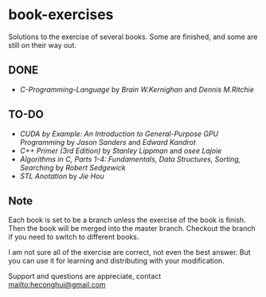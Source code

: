 book-exercises
==============

Solutions to the exercise of several books. Some are finished, and some are 
still on their way out.

## DONE
- *C-Programming-Language* by *Brain W.Kernighan* and *Dennis M.Ritchie*


## TO-DO
- *CUDA by Example: An Introduction to General-Purpose GPU Programming* by 
*Jason Sanders* and *Edward Kandrot*
- *C++ Primer (3rd Edition)* by *Stanley Lippman* and *osee Lajoie*
- *Algorithms in C, Parts 1-4: Fundamentals, Data Structures, Sorting, 
    Searching* by *Robert Sedgewick*
- *STL Anotation* by *Jie Hou*

## Note
Each book is set to be a branch unless the exercise of the book is finish. Then 
the book will be merged into the master branch. Checkout the branch if you need 
to switch to different books.

I am not sure all of the exercise are correct, not even the best answer. But you 
can use it for learning and distributing with your modification.

Support and questions are appreciate, contact <mailto:heconghui@gmail.com>

